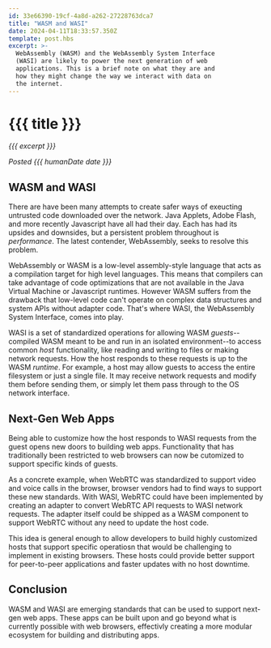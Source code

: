 ```yaml
---
id: 33e66390-19cf-4a8d-a262-27228763dca7
title: "WASM and WASI"
date: 2024-04-11T18:33:57.350Z
template: post.hbs
excerpt: >-
  WebAssembly (WASM) and the WebAssembly System Interface
  (WASI) are likely to power the next generation of web
  applications. This is a brief note on what they are and
  how they might change the way we interact with data on
  the internet.
---
```


# {{{ title }}}

_{{{ excerpt }}}_

_Posted {{{ humanDate date }}}_

## WASM and WASI

There are have been many attempts to create safer ways of
exeucting untrusted code downloaded over the network. Java
Applets, Adobe Flash, and more recently Javascript have all
had their day. Each has had its upsides and downsides, but
a persistent problem throughout is _performance_. The latest
contender, WebAssembly, seeks to resolve this problem.

WebAssembly or WASM is a low-level assembly-style language
that acts as a compilation target for high level languages.
This means that compilers can take advantage of code
optimizations that are not available in the Java Virtual
Machine or Javascript runtimes. However WASM suffers from
the drawback that low-level code can't operate on complex
data structures and system APIs without adapter code. That's
where WASI, the WebAssembly System Interface, comes into
play.

WASI is a set of standardized operations for allowing WASM
_guests_--compiled WASM meant to be and run in an isolated
environment--to access common _host_ functionality, like
reading and writing to files or making network requests.
How the host responds to these requests is up to the WASM
_runtime_. For example, a host may allow guests to access
the entire filesystem or just a single file. It may receive
network requests and modify them before sending them, or
simply let them pass through to the OS network interface.

## Next-Gen Web Apps

Being able to customize how the host responds to WASI requests
from the guest opens new doors to building web apps.
Functionality that has traditionally been restricted to web
browsers can now be cutomized to support specific kinds of
guests.

As a concrete example, when WebRTC was standardized to support
video and voice calls in the browser, browser vendors had to
find ways to support these new standards. With WASI, WebRTC
could have been implemented by creating an adapter to convert
WebRTC API requests to WASI network requests. The adapter
itself could be shipped as a WASM component to support WebRTC
without any need to update the host code.

This idea is general enough to allow developers to build
highly customized hosts that support specific operatiosn that
would be challenging to implement in existing browsers. These
hosts could provide better support for peer-to-peer
applications and faster updates with no host downtime.

## Conclusion

WASM and WASI are emerging standards that can be used to support
next-gen web apps. These apps can be built upon and go beyond
what is currently possible with web browsers, effectivly creating
a more modular ecosystem for building and distributing apps.
